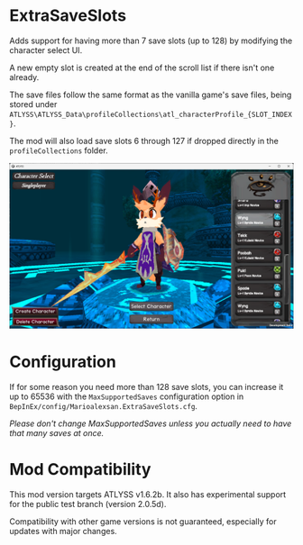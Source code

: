 # ExtraSaveSlots

Adds support for having more than 7 save slots (up to 128) by modifying the character select UI.

A new empty slot is created at the end of the scroll list if there isn't one already.

The save files follow the same format as the vanilla game's save files, being stored under `ATLYSS\ATLYSS_Data\profileCollections\atl_characterProfile_{SLOT_INDEX}`.

The mod will also load save slots 6 through 127 if dropped directly in the `profileCollections` folder.

![](https://github.com/Marioalexsan/AtlyssMods/blob/main/_Assets/ExtraSaveSlotsUI.png?raw=true)

# Configuration

If for some reason you need more than 128 save slots, you can increase it up to 65536 with the `MaxSupportedSaves` configuration option in `BepInEx/config/Marioalexsan.ExtraSaveSlots.cfg`.

*Please don't change MaxSupportedSaves unless you actually need to have that many saves at once.*

# Mod Compatibility

This mod version targets ATLYSS v1.6.2b. It also has experimental support for the public test branch (version 2.0.5d).

Compatibility with other game versions is not guaranteed, especially for updates with major changes.